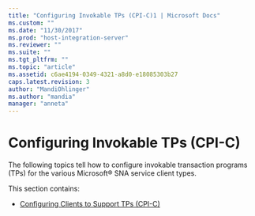 ```yaml
---
title: "Configuring Invokable TPs (CPI-C)1 | Microsoft Docs"
ms.custom: ""
ms.date: "11/30/2017"
ms.prod: "host-integration-server"
ms.reviewer: ""
ms.suite: ""
ms.tgt_pltfrm: ""
ms.topic: "article"
ms.assetid: c6ae4194-0349-4321-a8d0-e18085303b27
caps.latest.revision: 3
author: "MandiOhlinger"
ms.author: "mandia"
manager: "anneta"
---
```

# Configuring Invokable TPs (CPI-C)
The following topics tell how to configure invokable transaction programs (TPs) for the various Microsoft® SNA service client types.  
  
 This section contains:  
  
-   [Configuring Clients to Support TPs (CPI-C)](../core/configuring-clients-to-support-tps-cpi-c-1.md)